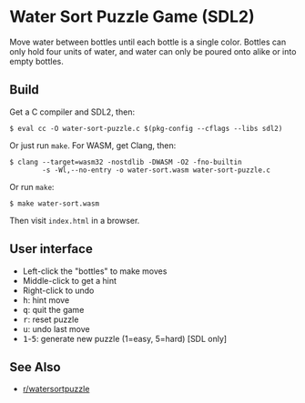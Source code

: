 # Water Sort Puzzle Game (SDL2)

Move water between bottles until each bottle is a single color. Bottles
can only hold four units of water, and water can only be poured onto alike
or into empty bottles.

## Build

Get a C compiler and SDL2, then:

    $ eval cc -O water-sort-puzzle.c $(pkg-config --cflags --libs sdl2)

Or just run `make`. For WASM, get Clang, then:

	$ clang --target=wasm32 -nostdlib -DWASM -O2 -fno-builtin
            -s -Wl,--no-entry -o water-sort.wasm water-sort-puzzle.c

Or run `make`:

    $ make water-sort.wasm

Then visit `index.html` in a browser.

## User interface

* Left-click the "bottles" to make moves
* Middle-click to get a hint
* Right-click to undo
* <kbd>h</kbd>: hint move
* <kbd>q</kbd>: quit the game
* <kbd>r</kbd>: reset puzzle
* <kbd>u</kbd>: undo last move
* <kbd>1</kbd>-<kbd>5</kbd>: generate new puzzle (1=easy, 5=hard) [SDL only]

## See Also

* [r/watersortpuzzle](https://old.reddit.com/r/watersortpuzzle/)
